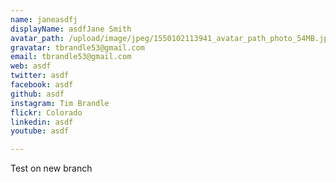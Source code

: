 ```yaml
---
name: janeasdfj
displayName: asdfJane Smith
avatar_path: /upload/image/jpeg/1550102113941_avatar_path_photo_54MB.jpg
gravatar: tbrandle53@gmail.com
email: tbrandle53@gmail.com
web: asdf
twitter: asdf
facebook: asdf
github: asdf
instagram: Tim Brandle
flickr: Colorado
linkedin: asdf
youtube: asdf

---
```

<p>Test on new branch</p>

